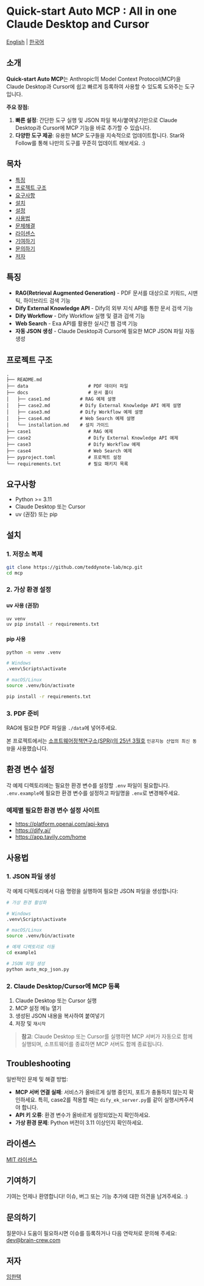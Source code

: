 # Quick-start Auto MCP : All in one Claude Desktop and Cursor

[English](README.md) | [한국어](README_KR.md)

## 소개

**Quick-start Auto MCP**는 Anthropic의 Model Context Protocol(MCP)을 Claude Desktop과 Cursor에 쉽고 빠르게 등록하여 사용할 수 있도록 도와주는 도구입니다.

**주요 장점:**
1. **빠른 설정**: 간단한 도구 실행 및 JSON 파일 복사/붙여넣기만으로 Claude Desktop과 Cursor에 MCP 기능을 바로 추가할 수 있습니다.
2. **다양한 도구 제공**: 유용한 MCP 도구들을 지속적으로 업데이트합니다. Star와 Follow를 통해 나만의 도구를 꾸준히 업데이트 해보세요. :)

## 목차

- [특징](#-특징)
- [프로젝트 구조](#-프로젝트-구조)
- [요구사항](#-요구사항)
- [설치](#-설치)
- [설정](#-설정)
- [사용법](#-사용법)
- [문제해결](#-문제해결)
- [라이센스](#-라이센스)
- [기여하기](#-기여하기)
- [문의하기](#-문의하기)
- [저자](#-저자)

## 특징

- **RAG(Retrieval Augmented Generation)** - PDF 문서를 대상으로 키워드, 시맨틱, 하이브리드 검색 기능
- **Dify External Knowledge API** - Dify의 외부 지식 API를 통한 문서 검색 기능
- **Dify Workflow** - Dify Workflow 실행 및 결과 검색 기능
- **Web Search** - Exa API를 활용한 실시간 웹 검색 기능
- **자동 JSON 생성** - Claude Desktop과 Cursor에 필요한 MCP JSON 파일 자동 생성

## 프로젝트 구조

```
.
├── README.md                 
├── data                      # PDF 데이터 파일 
├── docs                      # 문서 폴더
│   ├── case1.md           # RAG 예제 설명
│   ├── case2.md           # Dify External Knowledge API 예제 설명
│   ├── case3.md           # Dify Workflow 예제 설명
│   ├── case4.md           # Web Search 예제 설명
│   └── installation.md    # 설치 가이드
├── case1                     # RAG 예제
├── case2                     # Dify External Knowledge API 예제
├── case3                     # Dify Workflow 예제
├── case4                     # Web Search 예제
├── pyproject.toml            # 프로젝트 설정
└── requirements.txt          # 필요 패키지 목록
```

## 요구사항

- Python >= 3.11
- Claude Desktop 또는 Cursor
- uv (권장) 또는 pip

## 설치

### 1. 저장소 복제

```bash
git clone https://github.com/teddynote-lab/mcp.git
cd mcp
```

### 2. 가상 환경 설정 

#### uv 사용 (권장)
```bash
uv venv
uv pip install -r requirements.txt
```

#### pip 사용
```bash
python -m venv .venv

# Windows
.venv\Scripts\activate

# macOS/Linux
source .venv/bin/activate

pip install -r requirements.txt
```

### 3. PDF 준비

RAG에 필요한 PDF 파일을 `./data`에 넣어주세요.

본 프로젝트에서는 [소프트웨어정책연구소(SPRi)의 25년 3월호](https://spri.kr/posts/view/23827?code=AI-Brief&s_year=&data_page=1) `인공지능 산업의 최신 동향`을 사용했습니다.

## 환경 변수 설정

각 예제 디렉토리에는 필요한 환경 변수를 설정할 `.env` 파일이 필요합니다. `.env.example`에 필요한 환경 변수를 설정하고 파일명을 `.env`로 변경해주세요.

### 예제별 필요한 환경 변수 설정 사이트
- https://platform.openai.com/api-keys
- https://dify.ai/
- https://app.tavily.com/home


## 사용법

### 1. JSON 파일 생성

각 예제 디렉토리에서 다음 명령을 실행하여 필요한 JSON 파일을 생성합니다:

```bash
# 가상 환경 활성화

# Windows
.venv\Scripts\activate

# macOS/Linux
source .venv/bin/activate

# 예제 디렉토리로 이동
cd example1

# JSON 파일 생성
python auto_mcp_json.py
```

### 2. Claude Desktop/Cursor에 MCP 등록

1. Claude Desktop 또는 Cursor 실행
2. MCP 설정 메뉴 열기
3. 생성된 JSON 내용을 복사하여 붙여넣기
4. 저장 및 `재시작`

> **참고**: Claude Desktop 또는 Cursor를 실행하면 MCP 서버가 자동으로 함께 실행되며, 소프트웨어를 종료하면 MCP 서버도 함께 종료됩니다.

## Troubleshooting

일반적인 문제 및 해결 방법:

- **MCP 서버 연결 실패**: 서비스가 올바르게 실행 중인지, 포트가 충돌하지 않는지 확인하세요. 특히, case2를 적용할 때는 `dify_ek_server.py`를 같이 실행시켜주셔야 합니다.
- **API 키 오류**: 환경 변수가 올바르게 설정되었는지 확인하세요.
- **가상 환경 문제**: Python 버전이 3.11 이상인지 확인하세요.

## 라이센스

[MIT 라이센스](LICENSE.md)

## 기여하기

기여는 언제나 환영합니다! 이슈, 버그 또는 기능 추가에 대한 의견을 남겨주세요. :) 

## 문의하기

질문이나 도움이 필요하시면 이슈를 등록하거나 다음 연락처로 문의해 주세요:
dev@brain-crew.com

## 저자

[임한택](https://github.com/LHANTAEK)